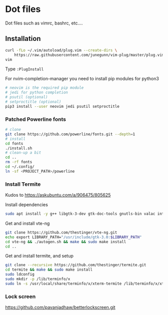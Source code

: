 # Dot files
Dot files such as vimrc, bashrc, etc....

## Installation

```bash
curl -fLo ~/.vim/autoload/plug.vim --create-dirs \
    https://raw.githubusercontent.com/junegunn/vim-plug/master/plug.vim
vim
````

Type `:PlugInstall`

For nvim-completion-manager you need to install pip modules for python3

```bash
# neovim is the required pip module
# jedi for python completion
# psutil (optional)
# setproctitle (optional)
pip3 install --user neovim jedi psutil setproctitle
```

### Patched Powerline fonts
```bash
# clone
git clone https://github.com/powerline/fonts.git --depth=1
# install
cd fonts
./install.sh
# clean-up a bit
cd ..
rm -rf fonts 
cd ~/.config/
ln -sf <PROJECT_PATH>/powerline
````

### Install Termite
Kudos to https://askubuntu.com/a/906475/805625

Install dependencies

```bash
sudo apt install -y g++ libgtk-3-dev gtk-doc-tools gnutls-bin valac intltool libpcre2-dev libglib3.0-cil-dev libgnutls28-dev libgirepository1.0-dev libxml2-utils gperf build-essential
`````

Get and install vte-ng

```bash
git clone https://github.com/thestinger/vte-ng.git
echo export LIBRARY_PATH="/usr/include/gtk-3.0:$LIBRARY_PATH"
cd vte-ng && ./autogen.sh && make && sudo make install 
cd ..
````

Get and install termite, and setup
```bash
git clone --recursive https://github.com/thestinger/termite.git
cd termite && make && sudo make install
sudo ldconfig
sudo mkdir -p /lib/terminfo/x
sudo ln -s /usr/local/share/terminfo/x/xterm-termite /lib/terminfo/x/xterm-termite
````

### Lock screen

https://github.com/pavanjadhaw/betterlockscreen.git

